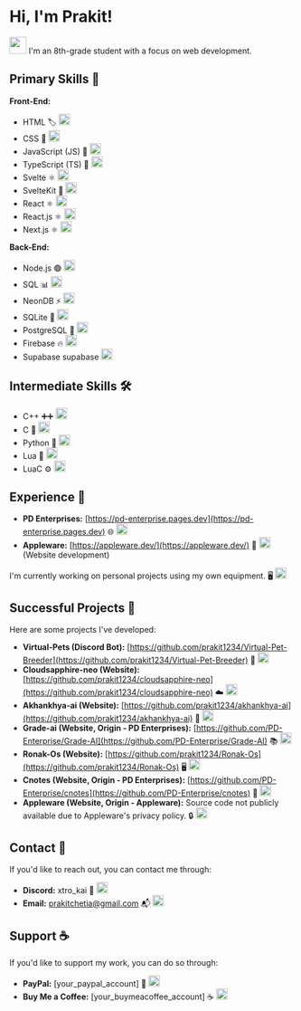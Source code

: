 # Hi, I'm Prakit!

<img src="https://via.placeholder.com/30x30/4A90E2/FFFFFF/?text=Hi" width="30" height="30"> I'm an 8th-grade student with a focus on web development.

## Primary Skills 🚀

**Front-End:**

* HTML 🏷️ <img src="https://via.placeholder.com/20x20/E34F26/FFFFFF/?text=HTML" width="20" height="20">
* CSS 🎨 <img src="https://via.placeholder.com/20x20/1572B6/FFFFFF/?text=CSS" width="20" height="20">
* JavaScript (JS) 📜 <img src="https://via.placeholder.com/20x20/F7DF1E/000000/?text=JS" width="20" height="20">
* TypeScript (TS) 📝 <img src="https://via.placeholder.com/20x20/3178C6/FFFFFF/?text=TS" width="20" height="20">
* Svelte ⚛️ <img src="https://via.placeholder.com/20x20/FF3E00/FFFFFF/?text=Svelte" width="20" height="20">
* SvelteKit 🌠 <img src="https://via.placeholder.com/20x20/FF3E00/FFFFFF/?text=SvelteKit" width="20" height="20">
* React ⚛️ <img src="https://via.placeholder.com/20x20/61DAFB/000000/?text=React" width="20" height="20">
* React.js ⚛️ <img src="https://via.placeholder.com/20x20/61DAFB/000000/?text=ReactJS" width="20" height="20">
* Next.js ⚛️ <img src="https://via.placeholder.com/20x20/000000/FFFFFF/?text=NextJS" width="20" height="20">

**Back-End:**

* Node.js 🟢 <img src="https://via.placeholder.com/20x20/339933/FFFFFF/?text=NodeJS" width="20" height="20">
* SQL 📊 <img src="https://via.placeholder.com/20x20/00758F/FFFFFF/?text=SQL" width="20" height="20">
* NeonDB ⚡ <img src="https://via.placeholder.com/20x20/4A148C/FFFFFF/?text=NeonDB" width="20" height="20">
* SQLite 💾 <img src="https://via.placeholder.com/20x20/003B57/FFFFFF/?text=SQLite" width="20" height="20">
* PostgreSQL 🐘 <img src="https://via.placeholder.com/20x20/336791/FFFFFF/?text=PostgreSQL" width="20" height="20">
* Firebase 🔥 <img src="https://via.placeholder.com/20x20/FFCA28/000000/?text=Firebase" width="20" height="20">
* Supabase supabase <img src="https://via.placeholder.com/20x20/3ECF8E/000000/?text=Supabase" width="20" height="20">

## Intermediate Skills 🛠️

* C++ ➕➕ <img src="https://via.placeholder.com/20x20/00599C/FFFFFF/?text=C++" width="20" height="20">
* C 🧰 <img src="https://via.placeholder.com/20x20/A8B9CC/000000/?text=C" width="20" height="20">
* Python 🐍 <img src="https://via.placeholder.com/20x20/3776AB/FFFFFF/?text=Python" width="20" height="20">
* Lua 🌙 <img src="https://via.placeholder.com/20x20/000080/FFFFFF/?text=Lua" width="20" height="20">
* LuaC ⚙️ <img src="https://via.placeholder.com/20x20/808080/FFFFFF/?text=LuaC" width="20" height="20">

## Experience 💼

* **PD Enterprises:** [https://pd-enterprise.pages.dev](https://pd-enterprise.pages.dev) 🌐 <img src="https://via.placeholder.com/20x20/008000/FFFFFF/?text=Web" width="20" height="20">
* **Appleware:** [https://appleware.dev/](https://appleware.dev/) 🍏 <img src="https://via.placeholder.com/20x20/0000FF/FFFFFF/?text=Apple" width="20" height="20">(Website development)

I'm currently working on personal projects using my own equipment. 🖥️ <img src="https://via.placeholder.com/20x20/800080/FFFFFF/?text=Dev" width="20" height="20">

## Successful Projects 🎉

Here are some projects I've developed:

* **Virtual-Pets (Discord Bot):** [https://github.com/prakit1234/Virtual-Pet-Breeder](https://github.com/prakit1234/Virtual-Pet-Breeder) 🤖 <img src="https://via.placeholder.com/20x20/7289DA/FFFFFF/?text=Bot" width="20" height="20">
* **Cloudsapphire-neo (Website):** [https://github.com/prakit1234/cloudsapphire-neo](https://github.com/prakit1234/cloudsapphire-neo) ☁️ <img src="https://via.placeholder.com/20x20/ADD8E6/000000/?text=Cloud" width="20" height="20">
* **Akhankhya-ai (Website):** [https://github.com/prakit1234/akhankhya-ai](https://github.com/prakit1234/akhankhya-ai) 🧠 <img src="https://via.placeholder.com/20x20/00CED1/000000/?text=AI" width="20" height="20">
* **Grade-ai (Website, Origin - PD Enterprises):** [https://github.com/PD-Enterprise/Grade-AI](https://github.com/PD-Enterprise/Grade-AI) 📚 <img src="https://via.placeholder.com/20x20/FF6347/000000/?text=Grade" width="20" height="20">
* **Ronak-Os (Website):** [https://github.com/prakit1234/Ronak-Os](https://github.com/prakit1234/Ronak-Os) 🖥️ <img src="https://via.placeholder.com/20x20/000000/FFFFFF/?text=OS" width="20" height="20">
* **Cnotes (Website, Origin - PD Enterprises):** [https://github.com/PD-Enterprise/cnotes](https://github.com/PD-Enterprise/cnotes) 📝 <img src="https://via.placeholder.com/20x20/FFD700/000000/?text=Notes" width="20" height="20">
* **Appleware (Website, Origin - Appleware):** Source code not publicly available due to Appleware's privacy policy. 🔒 <img src="https://via.placeholder.com/20x20/808080/FFFFFF/?text=Lock" width="20" height="20">

## Contact 📧

If you'd like to reach out, you can contact me through:

* **Discord:** xtro\_kai 💬 <img src="https://via.placeholder.com/20x20/7289DA/FFFFFF/?text=Discord" width="20" height="20">
* **Email:** prakitchetia@gmail.com 📬 <img src="https://via.placeholder.com/20x20/D44638/FFFFFF/?text=Email" width="20" height="20">

## Support ☕

If you'd like to support my work, you can do so through:

* **PayPal:** \[your\_paypal\_account] 💸 <img src="https://via.placeholder.com/20x20/009CDE/FFFFFF/?text=PayPal" width="20" height="20">
* **Buy Me a Coffee:** \[your\_buymeacoffee\_account] ☕ <img src="https://via.placeholder.com/20x20/FF813F/FFFFFF/?text=Coffee" width="20" height="20">
